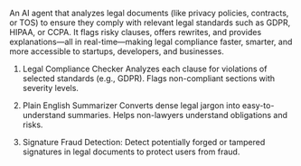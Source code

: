 An AI agent that analyzes legal documents (like privacy policies, contracts, or TOS) to ensure they comply with relevant legal standards such as GDPR, HIPAA, or CCPA. It flags risky clauses, offers rewrites, and provides explanations—all in real-time—making legal compliance faster, smarter, and more accessible to startups, developers, and businesses.

1. Legal Compliance Checker
Analyzes each clause for violations of selected standards (e.g., GDPR).
Flags non-compliant sections with severity levels.

2. Plain English Summarizer
Converts dense legal jargon into easy-to-understand summaries.
Helps non-lawyers understand obligations and risks.

3. Signature Fraud Detection: 
Detect potentially forged or tampered signatures in legal documents to protect users from fraud.

